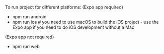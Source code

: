 To run project for different platforms:
(Expo app required)
- npm run android
- npm run ios # you need to use macOS to build the iOS project - use the Expo app if you need to do iOS development without a Mac

(Expo app not required)
- npm run web